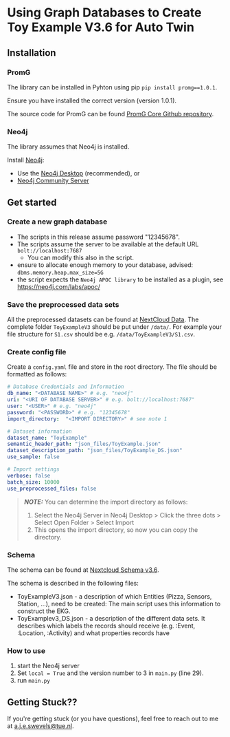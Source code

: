 # Using Graph Databases to Create Toy Example V3.6 for Auto Twin

## Installation
### PromG
The library can be installed in Pyhton using pip
`pip install promg==1.0.1`.

Ensure you have installed the correct version (version 1.0.1).

The source code for PromG can be found [PromG Core Github repository](https://github.com/PromG-dev/promg-core).

### Neo4j
The library assumes that Neo4j is installed.

Install [Neo4j](https://neo4j.com/download/):

- Use the [Neo4j Desktop](https://neo4j.com/download-center/#desktop)  (recommended), or
- [Neo4j Community Server](https://neo4j.com/download-center/#community)

## Get started

### Create a new graph database

- The scripts in this release assume password "12345678".
- The scripts assume the server to be available at the default URL `bolt://localhost:7687`
  - You can modify this also in the script.
- ensure to allocate enough memory to your database, advised: `dbms.memory.heap.max_size=5G`
- the script expects the `Neo4j APOC library` to be installed as a plugin, see https://neo4j.com/labs/apoc/


### Save the preprocessed data sets

All the preprocessed datasets can be found at [NextCloud Data](https://autotwin.cloud68.co/f/44738).
The complete folder `ToyExampleV3` should be put under `/data/`. 
For example your file structure for `S1.csv` should be e.g. `/data/ToyExampleV3/S1.csv`.

### Create config file

Create a `config.yaml` file and store in the root directory.
The file should be formatted as follows:
```yaml
# Database Credentials and Information
db_name: "<DATABASE NAME>" # e.g. "neo4j"
uri: "<URI OF DATABASE SERVER>" # e.g. bolt://localhost:7687"
user: "<USER>" # e.g. "neo4j"
password: "<PASSWORD>" # e.g. "12345678"
import_directory:  "<IMPORT DIRECTORY>" # see note 1

# Dataset information
dataset_name: "ToyExample"
semantic_header_path: "json_files/ToyExample.json"
dataset_description_path: "json_files/ToyExample_DS.json"
use_sample: false

# Import settings
verbose: false
batch_size: 10000
use_preprocessed_files: false
```

> **_NOTE:_**  You can determine the import directory as follows: 
> 1) Select the Neo4j Server in Neo4j Desktop > Click the three dots > Select Open Folder > Select Import
> 2) This opens the import directory, so now you can copy the directory.

### Schema

The schema can be found at [Nextcloud Schema v3.6](https://autotwin.cloud68.co/f/43488).

The schema is described in the following files:
- ToyExampleV3.json - a description of which Entities (Pizza, Sensors, Station, ...), need to be created:
The main script uses this information to construct the EKG.
- ToyExamplev3_DS.json - a description of the different data sets. It describes which labels the records should receive (e.g. :Event, :Location, :Activity) and what properties records have

### How to use

1. start the Neo4j server
2. Set `local = True` and the version number to 3 in `main.py` (line 29).
1. run `main.py`

## Getting Stuck??
If you're getting stuck (or you have questions), feel free to reach out to me at a.j.e.swevels@tue.nl.
